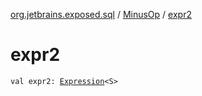 [org.jetbrains.exposed.sql](../index.md) / [MinusOp](index.md) / [expr2](.)

# expr2

`val expr2: `[`Expression`](../-expression/index.md)`<S>`